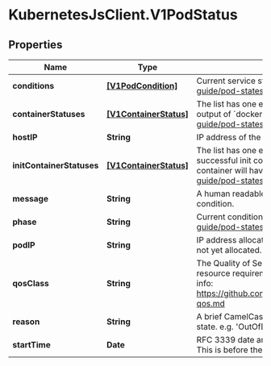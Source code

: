 # KubernetesJsClient.V1PodStatus

## Properties
Name | Type | Description | Notes
------------ | ------------- | ------------- | -------------
**conditions** | [**[V1PodCondition]**](V1PodCondition.md) | Current service state of pod. More info: http://kubernetes.io/docs/user-guide/pod-states#pod-conditions | [optional] 
**containerStatuses** | [**[V1ContainerStatus]**](V1ContainerStatus.md) | The list has one entry per container in the manifest. Each entry is currently the output of &#x60;docker inspect&#x60;. More info: http://kubernetes.io/docs/user-guide/pod-states#container-statuses | [optional] 
**hostIP** | **String** | IP address of the host to which the pod is assigned. Empty if not yet scheduled. | [optional] 
**initContainerStatuses** | [**[V1ContainerStatus]**](V1ContainerStatus.md) | The list has one entry per init container in the manifest. The most recent successful init container will have ready &#x3D; true, the most recently started container will have startTime set. More info: http://kubernetes.io/docs/user-guide/pod-states#container-statuses | [optional] 
**message** | **String** | A human readable message indicating details about why the pod is in this condition. | [optional] 
**phase** | **String** | Current condition of the pod. More info: http://kubernetes.io/docs/user-guide/pod-states#pod-phase | [optional] 
**podIP** | **String** | IP address allocated to the pod. Routable at least within the cluster. Empty if not yet allocated. | [optional] 
**qosClass** | **String** | The Quality of Service (QOS) classification assigned to the pod based on resource requirements See PodQOSClass type for available QOS classes More info: https://github.com/kubernetes/kubernetes/blob/master/docs/design/resource-qos.md | [optional] 
**reason** | **String** | A brief CamelCase message indicating details about why the pod is in this state. e.g. &#39;OutOfDisk&#39; | [optional] 
**startTime** | **Date** | RFC 3339 date and time at which the object was acknowledged by the Kubelet. This is before the Kubelet pulled the container image(s) for the pod. | [optional] 


